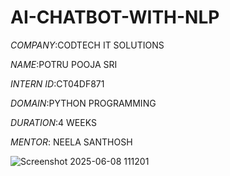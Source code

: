 # AI-CHATBOT-WITH-NLP

*COMPANY*:CODTECH IT SOLUTIONS

*NAME*:POTRU POOJA SRI

*INTERN ID*:CT04DF871

*DOMAIN*:PYTHON PROGRAMMING

*DURATION*:4 WEEKS

*MENTOR*: NEELA SANTHOSH


![Screenshot 2025-06-08 111201](https://github.com/user-attachments/assets/784c120b-3a4b-4355-a65f-e55c773215df)

